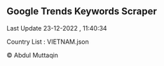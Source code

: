 

## Google Trends Keywords Scraper 
 
Last Update 23-12-2022 , 11:40:34

Country List :
VIETNAM.json



© Abdul Muttaqin 
